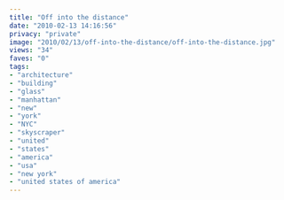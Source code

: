 ```yaml
---
title: "Off into the distance"
date: "2010-02-13 14:16:56"
privacy: "private"
image: "2010/02/13/off-into-the-distance/off-into-the-distance.jpg"
views: "34"
faves: "0"
tags:
- "architecture"
- "building"
- "glass"
- "manhattan"
- "new"
- "york"
- "NYC"
- "skyscraper"
- "united"
- "states"
- "america"
- "usa"
- "new york"
- "united states of america"
---
```

<a href="http://www.phillprice.com/2010/02/13/off-into-the-distance" rel="nofollow"></a>
